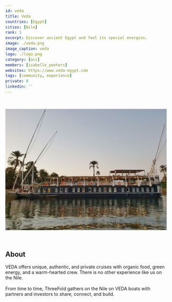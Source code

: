 ```yaml
---
id: veda
title: Veda
countries: [Egypt]
cities: [Nile]
rank: 1
excerpt: Discover ancient Egypt and feel its special energies.
image: ./veda.png
image_caption: veda
logo: ./logo.png
category: [aci]
members: [isabelle_peeters]
websites: https://www.veda-egypt.com
tags: [community, experience]
private: 0
linkedin: ''
---
```


<br/>

![veda](./veda2.jpg)

<br/>

## About

VEDA offers unique, authentic, and private cruises with organic food, green energy, and a warm-hearted crew. There is no other experience like us on the Nile.
<br/>
<br/>
From time to time, ThreeFold gathers on the Nile on VEDA boats with partners and investors to share, connect, and build.

<!-- ## Impact

## Powered by ThreeFold

## Join saving our planet!

## Support this project

## TFGrid Solution

### Roadmap
 -->


